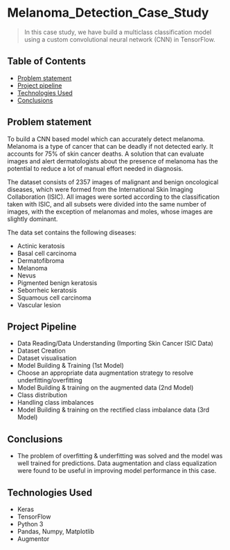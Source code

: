 # Melanoma_Detection_Case_Study

> In this case study, we have build a multiclass classification model using a custom convolutional neural network (CNN) in TensorFlow. 


## Table of Contents
* [Problem statement](#problem-statement)
* [Project pipeline](#project-pipeline)
* [Technologies Used](#technologies-used)
* [Conclusions](#conclusions)


<!-- You can include any other section that is pertinent to your problem -->

## Problem statement
 To build a CNN based model which can accurately detect melanoma. Melanoma is a type of cancer that can be deadly if not detected early. It accounts for 75% of skin cancer deaths. A solution that can evaluate images and alert dermatologists about the presence of melanoma has the potential to reduce a lot of manual effort needed in diagnosis.

 The dataset consists of 2357 images of malignant and benign oncological diseases, which were formed from the International Skin Imaging Collaboration (ISIC). All images were sorted according to the classification taken with ISIC, and all subsets were divided into the same number of images, with the exception of melanomas and moles, whose images are slightly dominant.


The data set contains the following diseases:

- Actinic keratosis
- Basal cell carcinoma
- Dermatofibroma
- Melanoma
- Nevus
- Pigmented benign keratosis
- Seborrheic keratosis
- Squamous cell carcinoma
- Vascular lesion

<!-- You don't have to answer all the questions - just the ones relevant to your project. -->

## Project Pipeline
- Data Reading/Data Understanding (Importing Skin Cancer ISIC Data)
- Dataset Creation
- Dataset visualisation
- Model Building & Training (1st Model) 
- Choose an appropriate data augmentation strategy to resolve underfitting/overfitting
- Model Building & training on the augmented data (2nd Model)
- Class distribution
- Handling class imbalances
- Model Building & training on the rectified class imbalance data (3rd Model)


## Conclusions
- The problem of overfitting & underfitting was solved and the model was well trained for predictions. Data augmentation and class equalization were found to be useful in improving model performance in this case.

<!-- You don't have to answer all the questions - just the ones relevant to your project. -->


## Technologies Used
- Keras
- TensorFlow
- Python 3
- Pandas, Numpy, Matplotlib
- Augmentor

<!-- As the libraries versions keep on changing, it is recommended to mention the version of library used in this project -->


<!-- Optional -->
<!-- ## License -->
<!-- This project is open source and available under the [... License](). -->

<!-- You don't have to include all sections - just the one's relevant to your project -->

